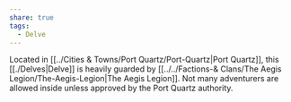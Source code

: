 ```yaml
---
share: true
tags:
  - Delve
---
```


Located in [[../Cities & Towns/Port Quartz/Port-Quartz|Port Quartz]], this [[./Delves|Delve]] is heavily guarded by [[../../Factions-& Clans/The Aegis Legion/The-Aegis-Legion|The Aegis Legion]]. Not many adventurers are allowed inside unless approved by the Port Quartz authority.